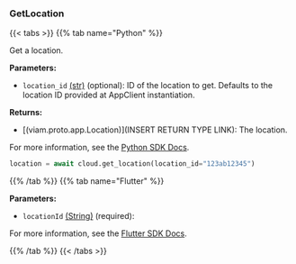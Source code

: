 ### GetLocation

{{< tabs >}}
{{% tab name="Python" %}}

Get a location.

**Parameters:**

- `location_id` [(str)](<INSERT PARAM TYPE LINK>) (optional): ID of the location to get. Defaults to the location ID provided at AppClient instantiation.


**Returns:**

- [(viam.proto.app.Location)](INSERT RETURN TYPE LINK): The location.

For more information, see the [Python SDK Docs](https://python.viam.dev/autoapi/viam/app/app_client/index.html#viam.app.app_client.AppClient.get_location).

``` python {class="line-numbers linkable-line-numbers"}
location = await cloud.get_location(location_id="123ab12345")

```

{{% /tab %}}
{{% tab name="Flutter" %}}

**Parameters:**

- `locationId` [(String)](https://api.flutter.dev/flutter/dart-core/String-class.html) (required):


For more information, see the [Flutter SDK Docs](https://flutter.viam.dev/viam_protos.app.app/AppServiceClient/getLocation.html).

{{% /tab %}}
{{< /tabs >}}
